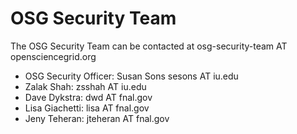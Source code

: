 # OSG Security Team

The OSG Security Team can be contacted at osg-security-team AT opensciencegrid.org

- OSG Security Officer: Susan Sons sesons AT iu.edu
- Zalak Shah: zsshah AT iu.edu
- Dave Dykstra: dwd AT fnal.gov
- Lisa Giachetti: lisa AT fnal.gov
- Jeny Teheran: jteheran AT fnal.gov

